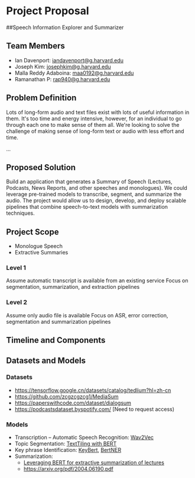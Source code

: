# Project Proposal
##Speech Information Explorer and Summarizer
 
## Team Members

- Ian Davenport: <iandavenport@g.harvard.edu>
- Joseph Kim: <josephkim@g.harvard.edu>
- Malla Reddy Adaboina: <maa0192@g.harvard.edu>
- Ramanathan P: <rap940@g.harvard.edu>
 
## Problem Definition

Lots of long-form audio and text files exist with lots of useful information in them. It's too time and energy intensive, however, for an individual to go through each one to make sense of them all. We're looking to solve the challenge of making sense of long-form text or audio with less effort and time. 

...
 
## Proposed Solution

Build an application that generates a Summary of Speech (Lectures, Podcasts, News Reports, and other speeches and monologues). We could leverage pre-trained models to transcribe, segment, and summarize the audio. The project would allow us to design, develop, and deploy scalable pipelines that combine speech-to-text models with summarization techniques.
 
## Project Scope
 
- Monologue Speech
- Extractive Summaries

### Level 1

Assume automatic transcript is available from an existing service
Focus on segmentation, summarization, and extraction pipelines

### Level 2
Assume only audio file is available
Focus on ASR, error correction, segmentation and summarization pipelines

## Timeline and Components
 

## Datasets and Models

### Datasets

- https://tensorflow.google.cn/datasets/catalog/tedlium?hl=zh-cn
- https://github.com/zcgzcgzcg1/MediaSum
- https://paperswithcode.com/dataset/dialogsum
- https://podcastsdataset.byspotify.com/ [Need to request access)

### Models

- Transcription – Automatic Speech Recognition: [Wav2Vec](https://huggingface.co/transformers/model_doc/wav2vec2.html#wav2vec2)
- Topic Segmentation: [TextTiling with BERT](https://arxiv.org/pdf/2106.12978.pdf)
- Key phrase Identification: [KeyBert](https://github.com/MaartenGr/KeyBERT), [BertNER](https://huggingface.co/dslim/bert-base-NER)
- Summarization:
  - [Leveraging BERT for extractive summarization of lectures](https://paperswithcode.com/paper/leveraging-bert-for-extractive-text)
  - https://arxiv.org/pdf/2004.06190.pdf